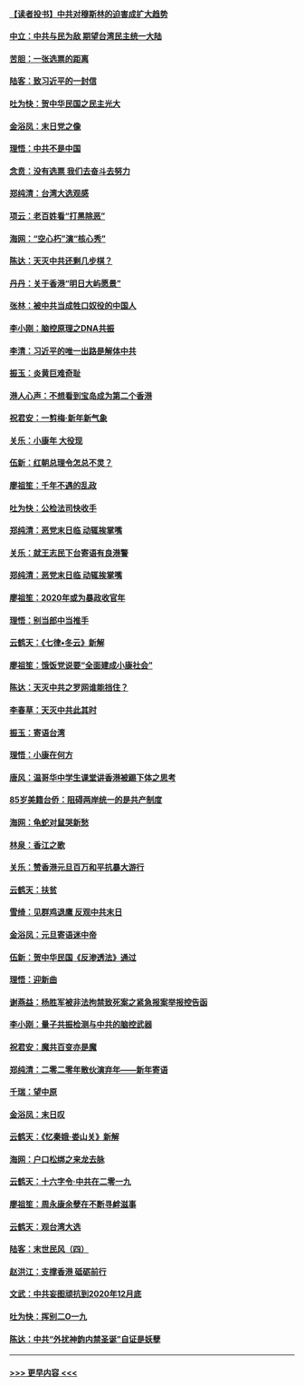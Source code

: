 #### [【读者投书】中共对穆斯林的迫害成扩大趋势](../pages/nsc993/n11791371.md?t=01151131) 
#### [中立：中共与民为敌 期望台湾民主统一大陆](../pages/nsc993/n11790392.md?t=01151131) 
#### [苦胆：一张选票的距离](../pages/nsc993/n11788914.md?t=01151131) 
#### [陆客：致习近平的一封信](../pages/nsc993/n11788867.md?t=01151131) 
#### [吐为快：贺中华民国之民主光大](../pages/nsc993/n11788618.md?t=01151131) 
#### [金浴凤：末日党之像](../pages/nsc993/n11787475.md?t=01151131) 
#### [理悟：中共不是中国](../pages/nsc993/n11787463.md?t=01151131) 
#### [念贲：没有选票  我们去奋斗去努力](../pages/nsc993/n11787398.md?t=01151131) 
#### [郑纯清：台湾大选观感](../pages/nsc993/n11786210.md?t=01151131) 
#### [项云：老百姓看“打黑除恶”](../pages/nsc993/n11785398.md?t=01151131) 
#### [海网：“空心朽”演“核心秀”](../pages/nsc993/n11783874.md?t=01151131) 
#### [陈达：天灭中共还剩几步棋？](../pages/nsc993/n11783719.md?t=01151131) 
#### [丹丹：关于香港“明日大屿愿景”](../pages/nsc993/n11783273.md?t=01151131) 
#### [张林：被中共当成牲口奴役的中国人](../pages/nsc993/n11782397.md?t=01151131) 
#### [李小刚：脑控原理之DNA共振](../pages/nsc993/n11780962.md?t=01151131) 
#### [李清：习近平的唯一出路是解体中共](../pages/nsc993/n11780866.md?t=01151131) 
#### [振玉：炎黄巨难奇耻](../pages/nsc993/n11779632.md?t=01151131) 
#### [港人心声：不想看到宝岛成为第二个香港](../pages/nsc993/n11778817.md?t=01151131) 
#### [祝君安：一剪梅‧新年新气象](../pages/nsc993/n11776340.md?t=01151131) 
#### [关乐：小康年 大役现](../pages/nsc993/n11774213.md?t=01151131) 
#### [伍新：红朝总理令怎总不灵？](../pages/nsc993/n11770813.md?t=01151131) 
#### [廖祖笙：千年不遇的乱政](../pages/nsc993/n11770373.md?t=01151131) 
#### [吐为快：公检法司快收手](../pages/nsc993/n11770359.md?t=01151131) 
#### [郑纯清：恶党末日临 动辄挨掌嘴](../pages/nsc993/n11769912.md?t=01151131) 
#### [关乐：就王志民下台寄语有良港警](../pages/nsc993/n11769903.md?t=01151131) 
#### [郑纯清：恶党末日临 动辄挨掌嘴](../pages/nsc993/n11769356.md?t=01151131) 
#### [廖祖笙：2020年或为暴政收官年](../pages/nsc993/n11768216.md?t=01151131) 
#### [理悟：别当郎中当推手](../pages/nsc993/n11768243.md?t=01151131) 
#### [云鹤天：《七律▪冬云》新解](../pages/nsc993/n11768204.md?t=01151131) 
#### [廖祖笙：饿饭党说要“全面建成小康社会”](../pages/nsc993/n11767482.md?t=01151131) 
#### [陈达：天灭中共之罗网谁能挡住？](../pages/nsc993/n11767465.md?t=01151131) 
#### [李春草：天灭中共此其时](../pages/nsc993/n11767452.md?t=01151131) 
#### [振玉：寄语台湾](../pages/nsc993/n11767432.md?t=01151131) 
#### [理悟：小康在何方](../pages/nsc993/n11767394.md?t=01151131) 
#### [唐风：温哥华中学生课堂讲香港被踢下体之思考](../pages/nsc993/n11766848.md?t=01151131) 
#### [85岁美籍台侨：阻碍两岸统一的是共产制度](../pages/nsc993/n11765043.md?t=01151131) 
#### [海网：龟蛇对鼠哭新愁](../pages/nsc993/n11764895.md?t=01151131) 
#### [林泉：香江之歌](../pages/nsc993/n11764415.md?t=01151131) 
#### [关乐：赞香港元旦百万和平抗暴大游行](../pages/nsc993/n11764382.md?t=01151131) 
#### [云鹤天：扶贫](../pages/nsc993/n11764245.md?t=01151131) 
#### [雪绮：见群鸡退鹰  反观中共末日](../pages/nsc993/n11762112.md?t=01151131) 
#### [金浴凤：元旦寄语迷中帝](../pages/nsc993/n11761788.md?t=01151131) 
#### [伍新：贺中华民国《反渗透法》通过](../pages/nsc993/n11761994.md?t=01151131) 
#### [理悟：迎新曲](../pages/nsc993/n11761152.md?t=01151131) 
#### [谢燕益：杨胜军被非法拘禁致死案之紧急报案举报控告函](../pages/nsc993/n11756134.md?t=01151131) 
#### [李小刚：量子共振检测与中共的脑控武器](../pages/nsc993/n11754518.md?t=01151131) 
#### [祝君安：魔共百变亦是魔](../pages/nsc993/n11754469.md?t=01151131) 
#### [郑纯清：二零二零年散伙演弃年——新年寄语](../pages/nsc993/n11754195.md?t=01151131) 
#### [千瑞：望中原](../pages/nsc993/n11754159.md?t=01151131) 
#### [金浴凤：末日叹](../pages/nsc993/n11752359.md?t=01151131) 
#### [云鹤天：《忆秦娥‧娄山关》新解](../pages/nsc993/n11752348.md?t=01151131) 
#### [海网：户口松绑之来龙去脉](../pages/nsc993/n11752328.md?t=01151131) 
#### [云鹤天：十六字令‧中共在二零一九](../pages/nsc993/n11752305.md?t=01151131) 
#### [廖祖笙：周永康余孽在不断寻衅滋事](../pages/nsc993/n11751013.md?t=01151131) 
#### [云鹤天：观台湾大选](../pages/nsc993/n11751007.md?t=01151131) 
#### [陆客：末世民风（四）](../pages/nsc993/n11749203.md?t=01151131) 
#### [赵洪江：支撑香港 砥砺前行](../pages/nsc993/n11748482.md?t=01151131) 
#### [文武：中共妄图顽抗到2020年12月底](../pages/nsc993/n11748446.md?t=01151131) 
#### [吐为快：挥别二O一九](../pages/nsc993/n11748411.md?t=01151131) 
#### [陈达：中共“外扰神韵内禁圣诞”自证是妖孽](../pages/nsc993/n11748226.md?t=01151131) 

----
#### [ >>> 更早内容 <<< ](../indexes/nsc993-earlier.md)
